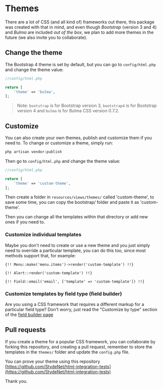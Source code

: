 # Themes

There are a lot of CSS (and all kind of) frameworks out there, this package was created with that in mind, and even though *Bootstrap* (version 3 and 4) and *Bulma* are included _out of the box_, we plan to add more themes in the future (we also invite you to collaborate). 

## Change the theme

The Bootstrap 4 theme is set by default, but you can go to `config/html.php` and change the theme value:
```php
//config/html.php

return [
    'theme' => 'bulma',
];
```
>Note: `bootstrap` is for Bootstrap version 3, `bootstrap4` is for Bootstrap version 4 and `bulma` is for Bulma CSS version 0.7.2.

## Customize

You can also create your own themes, publish and customize them if you need to. To change or customize a theme, simply run: 

```bash
php artisan vendor:publish
```

Then go to `config/html.php` and change the theme value:

```php
//config/html.php

return [
    'theme' => 'custom-theme',
];
```

Then create a folder in `resources/views/themes/` called 'custom-theme', to save some time, you can copy the bootstrap/ folder and paste it as 'custom-theme'.

Then you can change all the templates within that directory or add new ones if you need to.

### Customize individual templates

Maybe you don't need to create or use a new theme and you just simply need to override a particular template, you can do this too, since most methods support that, for example:

```blade
{!! Menu::make('menu.items')->render('custom-template') !!}
```

```blade
{!! Alert::render('custom-template') !!}
```

```blade
{!! Field::email('email', ['template' => 'custom-template']) !!}
```

### Customize templates by field type (field builder)

Are you using a CSS framework that requires a different markup for a particular field type? Don't worry, just read the "Customize by type" section of the [ field builder page](field-builder.md)

## Pull requests

If you create a theme for a popular CSS framework, you can collaborate by forking this repository, and creating a pull request, remember to store the templates in the `themes/` folder and update the `config.php` file. 

You can prove your theme using this repository [https://github.com/StydeNet/html-integration-tests](https://github.com/StydeNet/html-integration-tests)

Thank you.
